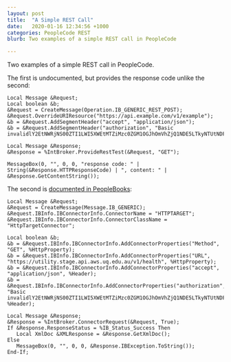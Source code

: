 ```yaml
---
layout: post
title:  "A Simple REST Call"
date:   2020-01-16 12:34:56 +1000
categories: PeopleCode REST
blurb: Two examples of a simple REST call in PeopleCode

---
```


Two examples of a simple REST call in PeopleCode.

The first is undocumented, but provides the response code unlike the second:
```
Local Message &Request;
Local boolean &b;
&Request = CreateMessage(Operation.IB_GENERIC_REST_POST);
&Request.OverrideURIResource("https://api.example.com/v1/example");
&b = &Request.AddSegmentHeader("accept", "application/json");
&b = &Request.AddSegmentHeader("authorization", "Basic invalidlY2EtNWRjNS00ZTI1LWI5XWEtMTZiMzc0ZGM1OGJhOmVhZjQ1NDE5LTkyNTUtNDFlZi05NTdkLWVhNDlmNGI1MGRkMw==");

Local Message &Response;
&Response = %IntBroker.ProvideRestTest(&Request, "GET");

MessageBox(0, "", 0, 0, "response code: " | String(&Response.HTTPResponseCode) | ", content: " | &Response.GetContentString());
```
The second is [documented in PeopleBooks](https://docs.oracle.com/cd/E91187_01/pt855pbr2/eng/pt/tiba/task_BypassingIntegrationEnginestoSendMessages-497cf6.html?pli=ul_d133e61_tiba):

```
Local Message &Request;
&Request = CreateMessage(Message.IB_GENERIC);
&Request.IBInfo.IBConnectorInfo.ConnectorName = "HTTPTARGET";
&Request.IBInfo.IBConnectorInfo.ConnectorClassName = "HttpTargetConnector";
   
Local boolean &b;
&b = &Request.IBInfo.IBConnectorInfo.AddConnectorProperties("Method", "GET", %HttpProperty);
&b = &Request.IBInfo.IBConnectorInfo.AddConnectorProperties("URL", "https://utility.stage.api.aws.uq.edu.au/v1/health", %HttpProperty);
&b = &Request.IBInfo.IBConnectorInfo.AddConnectorProperties("accept", "application/json", %Header);
&b = &Request.IBInfo.IBConnectorInfo.AddConnectorProperties("authorization", "Basic invalidlY2EtNWRjNS00ZTI1LWI5XWEtMTZiMzc0ZGM1OGJhOmVhZjQ1NDE5LTkyNTUtNDFlZi05NTdkLWVhNDlmNGI1MGRkMw==", %Header);
   
Local Message &Response;
&Response = %IntBroker.ConnectorRequest(&Request, True);
If &Response.ResponseStatus = %IB_Status_Success Then
   Local XmlDoc &XMLResponse = &Response.GetXmlDoc();
Else
   MessageBox(0, "", 0, 0, &Response.IBException.ToString());
End-If;
```

